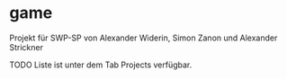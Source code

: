 # game
Projekt für SWP-SP von Alexander Widerin, Simon Zanon und Alexander Strickner

TODO Liste ist unter dem Tab Projects verfügbar.
